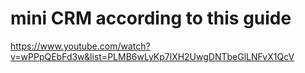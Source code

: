 # mini CRM according to this guide

https://www.youtube.com/watch?v=wPPpQEbFd3w&list=PLMB6wLyKp7lXH2UwgDNTbeGlLNFvX1QcV